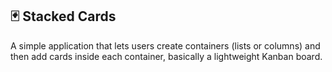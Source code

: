 ## 🃏 Stacked Cards

A simple application that lets users create containers (lists or columns) and then add cards inside each container, basically a lightweight Kanban board.
